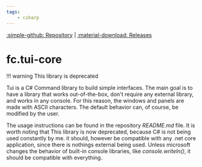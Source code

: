 ```yaml
---
tags:
    - csharp
---
```

[:simple-github: Repository](https://github.com/fcrozetta/tui-netcore) |
[:material-download: Releases](https://www.nuget.org/packages/fc.tui-core)
# fc.tui-core

!!! warning
    This library is deprecated

Tui is a C# Command library to build simple interfaces.
The main goal is to have a library that works out-of-the-box, don't require any external library, and works in any console. For this reason, the windows and panels are made with ASCII characters. The default behavior can, of course, be modified by the user.

The usage instructions can be found in the repository *README.md* file. It is worth noting that This library is now deprecated, because C# is not being used constantly by me. it should, however be compatible with any .net core application, since there is nothings external being used. Unless microsoft changes the behavior of built-in console libraries, like *console.writeln()*, it should be compatible with everything.